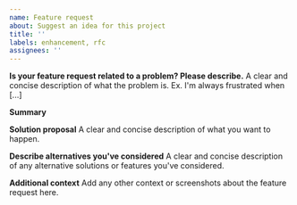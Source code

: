 ```yaml
---
name: Feature request
about: Suggest an idea for this project
title: ''
labels: enhancement, rfc
assignees: ''
---
```


**Is your feature request related to a problem? Please describe.**
A clear and concise description of what the problem is. Ex. I'm always frustrated when [...]

**Summary**

**Solution proposal**
A clear and concise description of what you want to happen.

**Describe alternatives you've considered**
A clear and concise description of any alternative solutions or features you've considered.

**Additional context**
Add any other context or screenshots about the feature request here.
